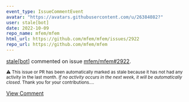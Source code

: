 ```yaml
---
event_type: IssueCommentEvent
avatar: "https://avatars.githubusercontent.com/u/26384082?"
user: stale[bot]
date: 2022-10-09
repo_name: mfem/mfem
html_url: https://github.com/mfem/mfem/issues/2922
repo_url: https://github.com/mfem/mfem
---
```


<a href='https://github.com/stale[bot]' target='_blank'>stale[bot]</a> commented on issue <a href='https://github.com/mfem/mfem/issues/2922' target='_blank'>mfem/mfem#2922</a>.

<small>:warning: This issue or PR has been automatically marked as stale because it has not had any activity in the last month. *If no activity occurs in the next week, it will be automatically closed.* Thank you for your contributions....</small>

<a href='https://github.com/mfem/mfem/issues/2922' target='_blank'>View Comment</a>